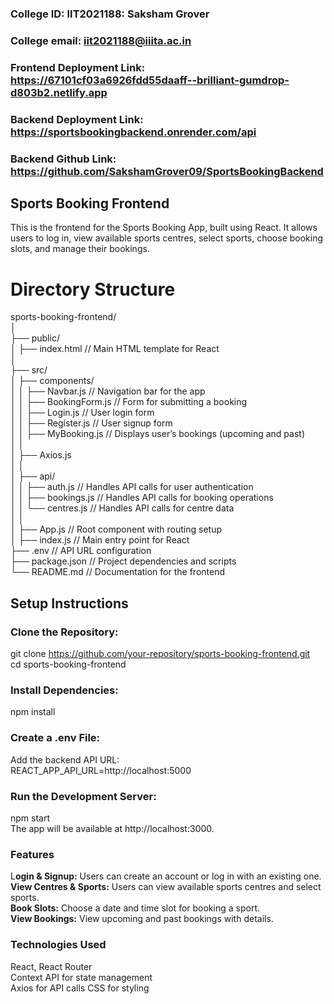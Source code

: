### **College ID:** IIT2021188: Saksham Grover <br>
### **College email:** iit2021188@iiita.ac.in <br>

### **Frontend Deployment Link**: https://67101cf03a6926fdd55daaff--brilliant-gumdrop-d803b2.netlify.app <br>
### **Backend Deployment Link**: https://sportsbookingbackend.onrender.com/api <br>
### **Backend Github Link**: https://github.com/SakshamGrover09/SportsBookingBackend <br>

## Sports Booking Frontend <br>
This is the frontend for the Sports Booking App, built using React. It allows users to log in, view available sports centres, select sports, choose booking slots, and manage their bookings.

# Directory Structure <br>

sports-booking-frontend/ <br>
│ <br>
├── public/ <br>
│   ├── index.html          // Main HTML template for React <br>
│ <br>
├── src/ <br>
│   ├── components/ <br>
│   │   ├── Navbar.js       // Navigation bar for the app <br>
│   │   ├── BookingForm.js  // Form for submitting a booking <br>
│   │   ├── Login.js        // User login form <br>
│   │   ├── Register.js       // User signup form <br>
│   │   ├── MyBooking.js  // Displays user’s bookings (upcoming and past) <br>
│   │ <br>
│   ├── Axios.js <br>
│   │ <br>
│   ├── api/ <br>
│   │   ├── auth.js         // Handles API calls for user authentication <br>
│   │   ├── bookings.js     // Handles API calls for booking operations <br>
│   │   └── centres.js      // Handles API calls for centre data <br>
│   │ <br>
│   ├── App.js              // Root component with routing setup <br>
│   ├── index.js            // Main entry point for React <br>
├── .env                    // API URL configuration <br>
├── package.json            // Project dependencies and scripts <br>
└── README.md               // Documentation for the frontend <br>


## Setup Instructions <br>

### Clone the Repository: <br>
git clone https://github.com/your-repository/sports-booking-frontend.git <br>
cd sports-booking-frontend

### Install Dependencies: <br>
npm install

### Create a .env File: <br>
Add the backend API URL: <br>
REACT_APP_API_URL=http://localhost:5000

### Run the Development Server: <br>
npm start <br>
The app will be available at http://localhost:3000.

### Features <br>

L**ogin & Signup:** Users can create an account or log in with an existing one. <br>
**View Centres & Sports:** Users can view available sports centres and select sports. <br>
**Book Slots:** Choose a date and time slot for booking a sport. <br>
**View Bookings:** View upcoming and past bookings with details. <br>

### Technologies Used <br>

React, React Router <br>
Context API for state management <br>
Axios for API calls
CSS for styling
